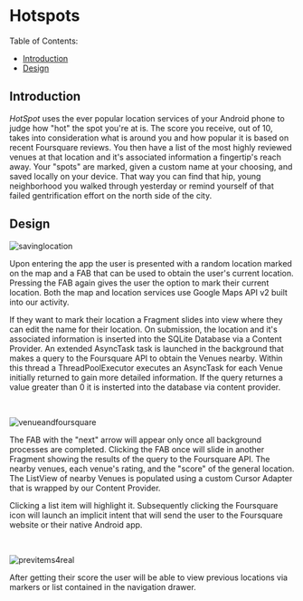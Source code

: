 # Hotspots

Table of Contents:
* [Introduction](#introduction)
* [Design](#design)

## <a name="introduction"></a>Introduction
<i>HotSpot</i> uses the ever popular location services of your Android phone to judge how "hot" the spot you're at is.
The score you receive, out of 10, takes into consideration what is around you and how popular it is based on recent Foursquare reviews.
You then have a list of the most highly reviewed venues at that location and it's associated information a fingertip's reach away.
Your "spots" are marked, given a custom name at your choosing, and saved locally on your device.
That way you can find that hip, young neighborhood you walked through yesterday or remind yourself of that failed gentrification effort
on the north side of the city.

## <a name="design"></a>Design

![savinglocation](https://user-images.githubusercontent.com/7444521/47698871-3f818980-dbce-11e8-970a-0032ff14a6b4.gif)

Upon entering the app the user is presented with a random location marked on the map and a FAB that can be used to obtain the user's current 
location.  Pressing the FAB again gives the user the option to mark their current location.  Both the map and location services use
Google Maps API v2 built into our activity.  

If they want to mark their location a Fragment slides into view where they can edit the 
name for their location.  On submission, the location and it's associated information is inserted into the SQLite Database via a Content Provider.
An extended AsyncTask task is launched in the background that makes a query to the Foursquare API to obtain the Venues nearby.  Within this
thread a ThreadPoolExecutor executes an AsyncTask for each Venue initially returned to gain more detailed information.  If the query returnes
a value greater than 0 it is insterted into the database via content provider.

<br>

![venueandfoursquare](https://user-images.githubusercontent.com/7444521/47698847-2f69aa00-dbce-11e8-8aa6-c11eb5ac6ea8.gif)

The FAB with the "next" arrow will appear only once all background processes are completed.  Clicking the FAB once will slide in another
Fragment showing the results of the query to the Foursquare API.  The nearby venues, each venue's rating, and the "score" of the general 
location.  The ListView of nearby Venues is populated using a custom Cursor Adapter that is wrapped by our Content Provider.  

Clicking a list item will highlight it.  Subsequently clicking the Foursquare icon will launch an implicit intent that will send the user 
to the Foursquare website or their native Android app.

<br>

![previtems4real](https://user-images.githubusercontent.com/7444521/47698902-50ca9600-dbce-11e8-9dea-bc1c6284c104.gif)

After getting their score the user will be able to view previous locations via markers or list contained in the navigation drawer.
